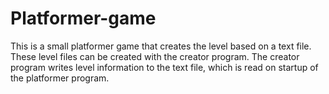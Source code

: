 # Platformer-game
This is a small platformer game that creates the level based on a text file. These level files can be created with the creator program. 
The creator program writes level information to the text file, which is read on startup of the platformer program. 
